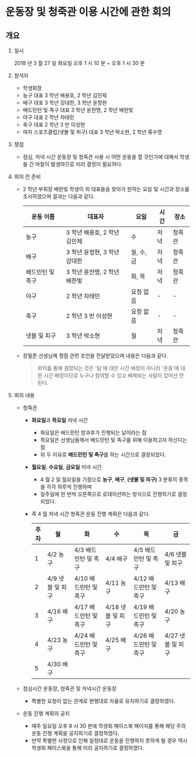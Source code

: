 # 운동장 및 청죽관 이용 시간에 관한 회의

## 개요

1.  일시

    2018 년 3 월 27 일 화요일 오후 1 시 10 분 ~ 오후 1 시 30 분

2.  참석자

    * 학생회장
    * 농구 대표 3 학년 배용호, 2 학년 김민제
    * 배구 대표 3 학년 강대한, 3 학년 윤정현
    * 배드민턴 및 족구 대표 3 학년 윤찬명, 2 학년 배한빛
    * 야구 대표 2 학년 차태민
    * 축구 대표 2 학년 3 반 이성현
    * 여자 스포츠클럽(넷볼 및 피구) 대표 3 학년 박소현, 2 학년 류수영

3.  쟁점

    * 점심, 저녁 시간 운동장 및 청죽관 사용 시 어떤 운동을 할 것인가에 대해서 학생들 간 마찰이 발생하므로 미리 결정이 필요하다.

4.  회의 전 준비

    * 2 학년 부회장 배한빛 학생이 위 대표들을 찾아가 원하는 요일 및 시간과 장소를 조사하였으며 결과는 다음과 같다.

      | 운동 이름        | 대표자                       | 요일       | 시간 | 장소   |
      | ---------------- | ---------------------------- | ---------- | ---- | ------ |
      | 농구             | 3 학년 배용호, 2 학년 김민제 | 수         | 저녁 | 청죽관 |
      | 배구             | 3 학년 윤정현, 3 학년 강대한 | 월, 수, 금 | 저녁 | 청죽관 |
      | 배드민턴 및 족구 | 3 학년 윤찬명, 2 학년 배한빛 | 화, 목     | 저녁 | 청죽관 |
      | 야구             | 2 학년 차태민                | 요청 없음  | -    | -      |
      | 축구             | 2 학년 3 반 이성현           | 요청 없음  | -    | -      |
      | 넷볼 및 피구     | 3 학년 박소현                | 월         | 저녁 | 청죽관 |

    * 장필준 선생님께 쟁점 관련 조언을 전달받았으며 내용은 다음과 같다.
      > 회의를 통해 결정되는 것은 '팀'에 대한 시간 배정이 아니라 '운동'에 대한 시간 배정이므로 누구나 참여할 수 있고 배제되는 사람이 있어선 안 된다.

5.  회의 내용

    * 청죽관

      * **화요일**과 **목요일** 저녁 시간

        * 화요일은 배드민턴 방과후가 진행되는 날이라는 점
        * 목요일은 선생님들께서 배드민턴 및 족구를 위해 이용하고자 하신다는 점
        * 위 두 이유로 **배드민턴 및 족구**를 하는 시간으로 결정되었다.

      * **월요일**, **수요일**, **금요일** 저녁 시간

        * 4 월 2 일 월요일을 기점으로 **농구**, **배구**, **(넷볼 및 피구)** 3 분류의 종목을 각각 하루씩 진행하며
        * 일주일에 한 번씩 오른쪽으로 로테이션하는 방식으로 진행하기로 결정되었다.

      * 즉 4 월 저녁 시간 청죽관 운동 진행 계획은 다음과 같다.

        | 주차 | 월               | 화                    | 수                | 목                    | 금                |
        | ---- | ---------------- | --------------------- | ----------------- | --------------------- | ----------------- |
        | 1    | 4/2 농구         | 4/3 배드민턴 및 족구  | 4/4 배구          | 4/5 배드민턴 및 족구  | 4/6 넷볼 및 피구  |
        | 2    | 4/9 넷볼 및 피구 | 4/10 배드민턴 및 족구 | 4/11 농구         | 4/12 배드민턴 및 족구 | 4/13 배구         |
        | 3    | 4/16 배구        | 4/17 배드민턴 및 족구 | 4/18 넷볼 및 피구 | 4/19 배드민턴 및 족구 | 4/20 농구         |
        | 4    | 4/23 농구        | 4/24 배드민턴 및 족구 | 4/25 배구         | 4/26 배드민턴 및 족구 | 4/27 넷볼 및 피구 |
        | 5    | 4/30 배구        |                       |                   |                       |                   |

    * 점심시간 운동장, 청죽관 및 저녁시간 운동장

      * 특별한 요청이 없는 관계로 현행대로 자율로 유지하기로 결정하였다.

    * 운동 진행 계획의 공지

      * 매주 일요일 오후 8 시 30 분에 학생회 페이스북 페이지를 통해 해당 주의 운동 진행 계획을 공지하기로 결정하였다.
      * 만약 특별한 사정으로 인해 일정대로 운동을 진행하지 못하게 될 경우 역시 학생회 페이스북을 통해 미리 공지하기로 결정하였다.
